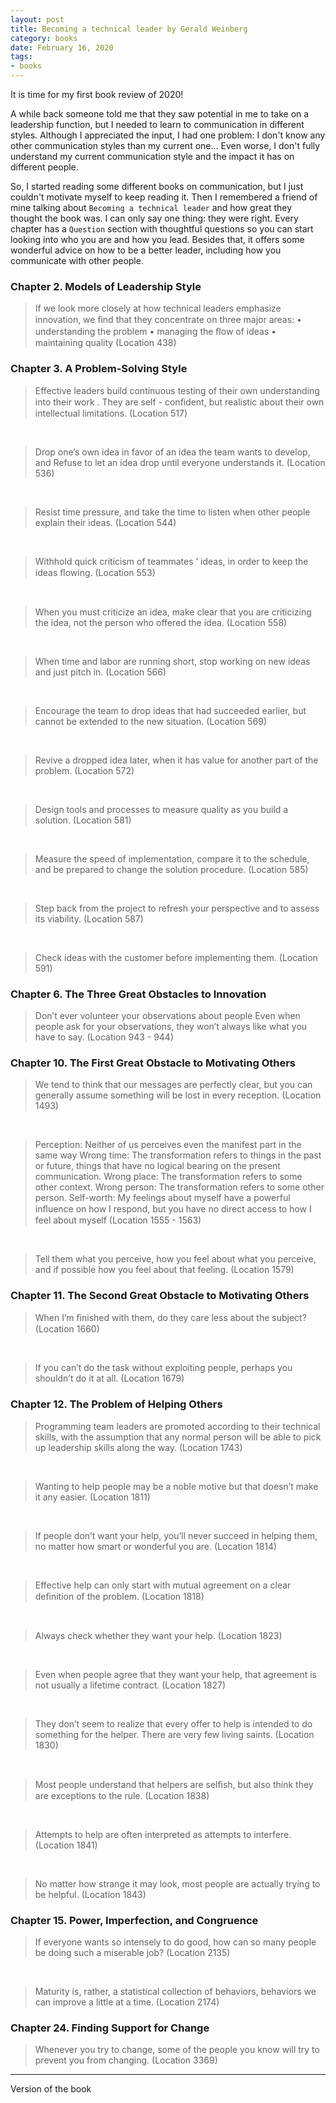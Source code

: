 ```yaml
---
layout: post
title: Becoming a technical leader by Gerald Weinberg
category: books
date: February 16, 2020
tags:
- books
---
```


It is time for my first book review of 2020!

A while back someone told me that they saw potential in me to take on a leadership function, but I needed to learn to communication in different styles. Although I appreciated the input, I had one problem: I don't know any other communication styles than my current one... Even worse, I don't fully understand my current communication style and the impact it has on different people.

So, I started reading some different books on communication, but I just couldn't motivate myself to keep reading it. Then I remembered a friend of mine talking about `Becoming a technical leader` and how great they thought the book was. I can only say one thing: they were right. Every chapter has a `Question` section with thoughtful questions so you can start looking into who you are and how you lead. Besides that, it offers some wonderful advice on how to be a better leader, including how you communicate with other people.

<!--more-->

### Chapter 2. Models of Leadership Style
 > If we look more closely at how technical leaders emphasize innovation, we ﬁnd that they concentrate on three major areas: 
 > • understanding the problem 
 > • managing the ﬂow of ideas 
 > • maintaining quality (Location 438)

### Chapter 3. A Problem-Solving Style
 > Effective leaders build continuous testing of their own understanding into their work . They are self - conﬁdent, but realistic about their own intellectual limitations. (Location 517)
<br>

 > Drop one’s own idea in favor of an idea the team wants to develop, and Refuse to let an idea drop until everyone understands it. (Location 536)
 <br>

 > Resist time pressure, and take the time to listen when other people explain their ideas. (Location 544)
 <br>

 > Withhold quick criticism of teammates ’ ideas, in order to keep the ideas ﬂowing. (Location 553)
 <br>

 > When you must criticize an idea, make clear that you are criticizing the idea, not the person who offered the idea. (Location 558)
 <br>

 > When time and labor are running short, stop working on new ideas and just pitch in. (Location 566)
 <br>

 > Encourage the team to drop ideas that had succeeded earlier, but cannot be extended to the new situation. (Location 569)
 <br>

 > Revive a dropped idea later, when it has value for another part of the problem. (Location 572)
 <br>

 > Design tools and processes to measure quality as you build a solution. (Location 581)
 <br>

 > Measure the speed of implementation, compare it to the schedule, and be prepared to change the solution procedure. (Location 585)
 <br>

 > Step back from the project to refresh your perspective and to assess its viability. (Location 587)
 <br>

 > Check ideas with the customer before implementing them. (Location 591)

### Chapter 6. The Three Great Obstacles to Innovation
 > Don’t ever volunteer your observations about people
 > Even when people ask for your observations, they won’t always like what you have to say. (Location 943 - 944)

### Chapter 10. The First Great Obstacle to Motivating Others
 > We tend to think that our messages are perfectly clear, but you can generally assume something will be lost in every reception. (Location 1493)
  <br>

 > Perception: Neither of us perceives even the manifest part in the same way
 > Wrong time: The transformation refers to things in the past or future, things that have no logical bearing on the present communication.
 > Wrong place: The transformation refers to some other context.
 > Wrong person: The transformation refers to some other person.
 > Self-worth: My feelings about myself have a powerful inﬂuence on how I respond, but you have no direct access to how I feel about myself (Location 1555 - 1563)
  <br>

 > Tell them what you perceive, how you feel about what you perceive, and if possible how you feel about that feeling. (Location 1579)

### Chapter 11. The Second Great Obstacle to Motivating Others
 > When I’m ﬁnished with them, do they care less about the subject? (Location 1660)
 <br>

 > If you can’t do the task without exploiting people, perhaps you shouldn’t do it at all. (Location 1679)

### Chapter 12. The Problem of Helping Others
 > Programming team leaders are promoted according to their technical skills, with the assumption that any normal person will be able to pick up leadership skills along the way. (Location 1743)
 <br>

 > Wanting to help people may be a noble motive but that doesn’t make it any easier. (Location 1811)
 <br>

 > If people don’t want your help, you’ll never succeed in helping them, no matter how smart or wonderful you are. (Location 1814)
 <br>

 > Effective help can only start with mutual agreement on a clear deﬁnition of the problem. (Location 1818)
 <br>

 > Always check whether they want your help. (Location 1823)
 <br>

 > Even when people agree that they want your help, that agreement is not usually a lifetime contract. (Location 1827)
 <br>

 > They don’t seem to realize that every offer to help is intended to do something for the helper. There are very few living saints. (Location 1830)
 <br>

 > Most people understand that helpers are selﬁsh, but also think they are exceptions to the rule. (Location 1838)
 <br>

 > Attempts to help are often interpreted as attempts to interfere. (Location 1841)
 <br>

 > No matter how strange it may look, most people are actually trying to be helpful. (Location 1843)

### Chapter 15. Power, Imperfection, and Congruence
 > If everyone wants so intensely to do good, how can so many people be doing such a miserable job? (Location 2135)
 <br>

 > Maturity is, rather, a statistical collection of behaviors, behaviors we can improve a little at a time. (Location 2174)

### Chapter 24. Finding Support for Change
 > Whenever you try to change, some of the people you know will try to prevent you from changing. (Location 3369)

----

Version of the book

